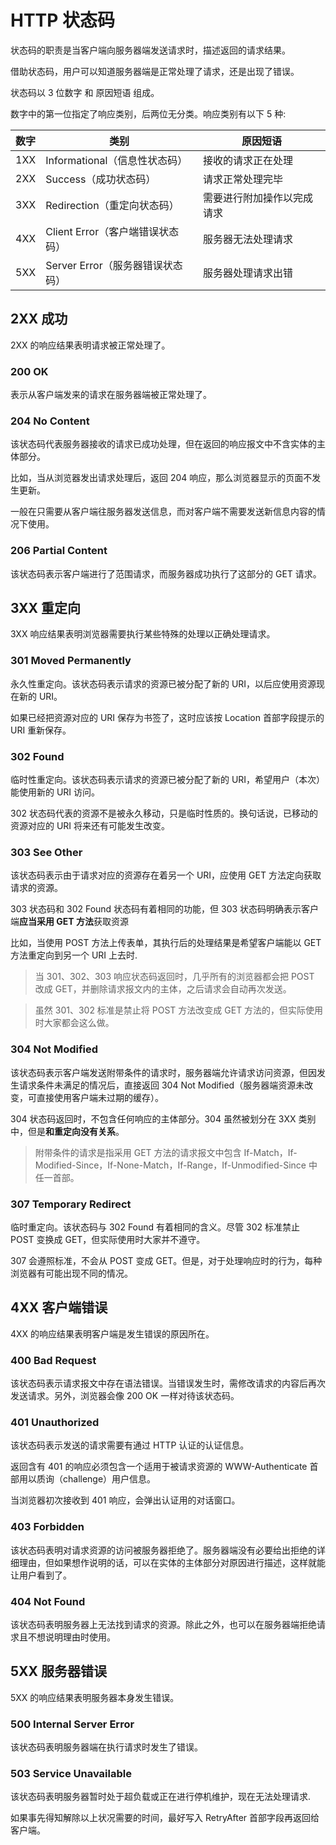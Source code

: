 # HTTP 状态码

状态码的职责是当客户端向服务器端发送请求时，描述返回的请求结果。

借助状态码，用户可以知道服务器端是正常处理了请求，还是出现了错误。

状态码以 3 位数字 和 原因短语 组成。

数字中的第一位指定了响应类别，后两位无分类。响应类别有以下 5 种:

数字 | 类别 | 原因短语
--- | --- | ---
1XX | Informational（信息性状态码） | 接收的请求正在处理  
2XX | Success（成功状态码）| 请求正常处理完毕
3XX | Redirection（重定向状态码）| 需要进行附加操作以完成请求
4XX | Client Error（客户端错误状态码）| 服务器无法处理请求
5XX | Server Error（服务器错误状态码）| 服务器处理请求出错

## 2XX 成功

2XX 的响应结果表明请求被正常处理了。

### 200 OK
表示从客户端发来的请求在服务器端被正常处理了。

### 204 No Content

该状态码代表服务器接收的请求已成功处理，但在返回的响应报文中不含实体的主体部分。

比如，当从浏览器发出请求处理后，返回 204 响应，那么浏览器显示的页面不发生更新。

一般在只需要从客户端往服务器发送信息，而对客户端不需要发送新信息内容的情况下使用。

### 206 Partial Content

该状态码表示客户端进行了范围请求，而服务器成功执行了这部分的 GET 请求。

## 3XX 重定向 

3XX 响应结果表明浏览器需要执行某些特殊的处理以正确处理请求。

### 301 Moved Permanently

永久性重定向。该状态码表示请求的资源已被分配了新的 URI，以后应使用资源现在新的 URI。

如果已经把资源对应的 URI 保存为书签了，这时应该按 Location 首部字段提示的 URI 重新保存。

### 302 Found

临时性重定向。该状态码表示请求的资源已被分配了新的 URI，希望用户（本次）能使用新的 URI 访问。

302 状态码代表的资源不是被永久移动，只是临时性质的。换句话说，已移动的资源对应的 URI 将来还有可能发生改变。

### 303 See Other

该状态码表示由于请求对应的资源存在着另一个 URI，应使用 GET 方法定向获取请求的资源。

303 状态码和 302 Found 状态码有着相同的功能，但 303 状态码明确表示客户端**应当采用 GET 方法**获取资源

比如，当使用 POST 方法上传表单，其执行后的处理结果是希望客户端能以 GET 方法重定向到另一个 URI 上去时.

> 当 301、302、303 响应状态码返回时，几乎所有的浏览器都会把 POST 改成 GET，并删除请求报文内的主体，之后请求会自动再次发送。

> 虽然 301、302 标准是禁止将 POST 方法改变成 GET 方法的，但实际使用时大家都会这么做。

### 304 Not Modified

该状态码表示客户端发送附带条件的请求时，服务器端允许请求访问资源，但因发生请求条件未满足的情况后，直接返回 304 Not Modified（服务器端资源未改变，可直接使用客户端未过期的缓存）。

304 状态码返回时，不包含任何响应的主体部分。304 虽然被划分在 3XX 类别中，但是**和重定向没有关系**。

> 附带条件的请求是指采用 GET 方法的请求报文中包含 If-Match，If-Modified-Since，If-None-Match，If-Range，If-Unmodified-Since 中任一首部。

### 307 Temporary Redirect

临时重定向。该状态码与 302 Found 有着相同的含义。尽管 302 标准禁止 POST 变换成 GET，但实际使用时大家并不遵守。

307 会遵照标准，不会从 POST 变成 GET。但是，对于处理响应时的行为，每种浏览器有可能出现不同的情况。 

## 4XX 客户端错误 

4XX 的响应结果表明客户端是发生错误的原因所在。

### 400 Bad Request

该状态码表示请求报文中存在语法错误。当错误发生时，需修改请求的内容后再次发送请求。另外，浏览器会像 200 OK 一样对待该状态码。

### 401 Unauthorized

该状态码表示发送的请求需要有通过 HTTP 认证的认证信息。

返回含有 401 的响应必须包含一个适用于被请求资源的 WWW-Authenticate 首部用以质询（challenge）用户信息。

当浏览器初次接收到 401 响应，会弹出认证用的对话窗口。

### 403 Forbidden

该状态码表明对请求资源的访问被服务器拒绝了。服务器端没有必要给出拒绝的详细理由，但如果想作说明的话，可以在实体的主体部分对原因进行描述，这样就能让用户看到了。

### 404 Not Found

该状态码表明服务器上无法找到请求的资源。除此之外，也可以在服务器端拒绝请求且不想说明理由时使用。

## 5XX 服务器错误 

5XX 的响应结果表明服务器本身发生错误。

### 500 Internal Server Error

该状态码表明服务器端在执行请求时发生了错误。

### 503 Service Unavailable

该状态码表明服务器暂时处于超负载或正在进行停机维护，现在无法处理请求.

如果事先得知解除以上状况需要的时间，最好写入 RetryAfter 首部字段再返回给客户端。